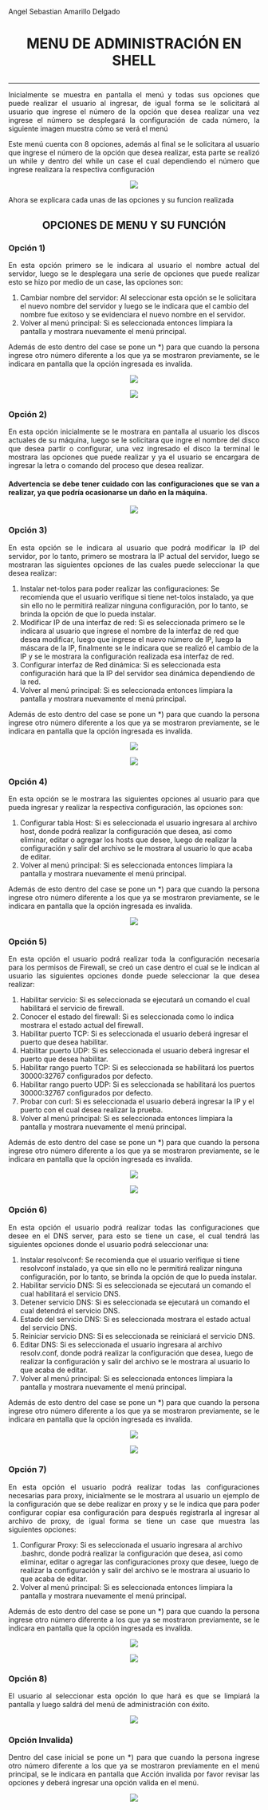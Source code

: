 Angel Sebastian Amarillo Delgado

# <p align="center"> **MENU DE ADMINISTRACIÓN EN SHELL** </p>
___

<p style="text-align: justify;">Inicialmente se muestra en pantalla el menú y todas sus opciones que puede realizar el usuario al ingresar, de igual forma se le solicitará al usuario que ingrese el número de la opción que desea realizar una vez ingrese el número se desplegará la configuración de cada número, la siguiente imagen muestra cómo se verá el menú</p>
<p style="text-align: justify;">Este menú cuenta con 8 opciones, además al final se le solicitara al usuario que ingrese el número de la opción que desea realizar, esta parte se realizó un while y dentro del while un case el cual dependiendo el número que ingrese realizara la respectiva configuración </p>

<p align="center">
  <img src="/Shell_Menú/ImageMenu/Menu.PNG">
</p>

<p style="text-align: justify;">Ahora se explicara cada unas de las opciones y su funcion realizada</p>

## <p align="center"> **OPCIONES DE MENU Y SU FUNCIÓN** </p>

### <p align="justify"> **Opción 1)** </p>

<p style="text-align: justify;">En esta opción primero se le indicara al usuario el nombre actual del servidor, luego se le desplegara una serie de opciones que puede realizar esto se hizo por medio de un case, las opciones son:</p>

1. Cambiar nombre del servidor: Al seleccionar esta opción se le solicitara el nuevo nombre del servidor y luego se le indicara que el cambio del nombre fue exitoso y se evidenciara el nuevo nombre en el servidor.
2. Volver al menú principal: Si es seleccionada entonces limpiara la pantalla y mostrara nuevamente el menú principal.

<p style="text-align: justify;">Además de esto dentro del case se pone un *) para que cuando la persona ingrese otro número diferente a los que ya se mostraron previamente, se le indicara en pantalla que la opción ingresada es invalida.</p>

<p align="center">
  <img src="/Shell_Menú/ImageMenu/Opt1.PNG">
</p>

<p align="center">
  <img src="/Shell_Menú/ImageMenu/Opt1-1.PNG">
</p>

### <p align="justify"> **Opción 2)** </p>

<p style="text-align: justify;">En esta opción inicialmente se le mostrara en pantalla al usuario los discos actuales de su máquina, luego se le solicitara que ingre el nombre del disco que desea partir o configurar, una vez ingresado el disco la terminal le mostrara las opciones que puede realizar y ya el usuario se encargara de ingresar la letra o comando del proceso que desea realizar.</p>

#### <p style="text-align: justify;"> **Advertencia se debe tener cuidado con las configuraciones que se van a realizar, ya que podría ocasionarse un daño en la máquina.** </p>

<p align="center">
  <img src="/Shell_Menú/ImageMenu/Opt2.PNG">
</p>

### <p align="justify"> **Opción 3)** </p>

<p style="text-align: justify;">En esta opción se le indicara al usuario que podrá modificar la IP del servidor, por lo tanto, primero se mostrara la IP actual del servidor, luego se mostraran las siguientes opciones de las cuales puede seleccionar la que desea realizar:</p>

1. Instalar net-tolos para poder realizar las configuraciones: Se recomienda que el usuario verifique si tiene net-tolos instalado, ya que sin ello no le permitirá realizar ninguna configuración, por lo tanto, se brinda la opción de que lo pueda instalar. 
2. Modificar IP de una interfaz de red: Si es seleccionada primero se le indicara al usuario que ingrese el nombre de la interfaz de red que desea modificar, luego que ingrese el nuevo número de IP, luego la máscara de la IP, finalmente se le indicara que se realizó el cambio de la IP y se le mostrara la configuración realizada esa interfaz de red. 
3. Configurar interfaz de Red dinámica: Si es seleccionada esta configuración hará que la IP del servidor sea dinámica dependiendo de la red.
4. Volver al menú principal: Si es seleccionada entonces limpiara la pantalla y mostrara nuevamente el menú principal.

<p style="text-align: justify;">Además de esto dentro del case se pone un *) para que cuando la persona ingrese otro número diferente a los que ya se mostraron previamente, se le indicara en pantalla que la opción ingresada es invalida.</p>

<p align="center">
  <img src="/Shell_Menú/ImageMenu/Opt3.PNG">
</p>

<p align="center">
  <img src="/Shell_Menú/ImageMenu/Opt3-1.PNG">
</p>

### <p align="justify"> **Opción 4)** </p>

<p style="text-align: justify;">En esta opción se le mostrara las siguientes opciones al usuario para que pueda ingresar y realizar la respectiva configuración, las opciones son:</p>

1. Configurar tabla Host: Si es seleccionada el usuario ingresara al archivo host, donde podrá realizar la configuración que desea, asi como eliminar, editar o agregar los hosts que desee, luego de realizar la configuración y salir del archivo se le mostrara al usuario lo que acaba de editar. 
2. Volver al menú principal: Si es seleccionada entonces limpiara la pantalla y mostrara nuevamente el menú principal.

<p style="text-align: justify;">Además de esto dentro del case se pone un *) para que cuando la persona ingrese otro número diferente a los que ya se mostraron previamente, se le indicara en pantalla que la opción ingresada es invalida.</p>

<p align="center">
  <img src="/Shell_Menú/ImageMenu/Opt4.PNG">
</p>

### <p align="justify"> **Opción 5)** </p>

<p style="text-align: justify;">En esta opción el usuario podrá realizar toda la configuración necesaria para los permisos de Firewall, se creó un case dentro el cual se le indican al usuario las siguientes opciones donde puede seleccionar la que desea realizar:</p>

1. Habilitar servicio: Si es seleccionada se ejecutará un comando el cual habilitará el servicio de firewall.
2. Conocer el estado del firewall: Si es seleccionada como lo indica mostrara el estado actual del firewall.
3. Habilitar puerto TCP: Si es seleccionada el usuario deberá ingresar el puerto que desea habilitar.
4. Habilitar puerto UDP: Si es seleccionada el usuario deberá ingresar el puerto que desea habilitar.
5. Habilitar rango puerto TCP: Si es seleccionada se habilitará los puertos 30000:32767 configurados por defecto. 
6. Habilitar rango puerto UDP: Si es seleccionada se habilitará los puertos 30000:32767 configurados por defecto.
7. Probar con curl: Si es seleccionada el usuario deberá ingresar la IP y el puerto con el cual desea realizar la prueba.
8. Volver al menú principal: Si es seleccionada entonces limpiara la pantalla y mostrara nuevamente el menú principal.

<p style="text-align: justify;">Además de esto dentro del case se pone un *) para que cuando la persona ingrese otro número diferente a los que ya se mostraron previamente, se le indicara en pantalla que la opción ingresada es invalida.</p>

<p align="center">
  <img src="/Shell_Menú/ImageMenu/Opt5.PNG">
</p>

<p align="center">
  <img src="/Shell_Menú/ImageMenu/Opt5-1.PNG">

### <p align="justify"> **Opción 6)** </p>

<p style="text-align: justify;">En esta opción el usuario podrá realizar todas las configuraciones que desee en el DNS server, para esto se tiene un case, el cual tendrá las siguientes opciones donde el usuario podrá seleccionar una:</p>

1. Instalar resolvconf: Se recomienda que el usuario verifique si tiene resolvconf instalado, ya que sin ello no le permitirá realizar ninguna configuración, por lo tanto, se brinda la opción de que lo pueda instalar.
2. Habilitar servicio DNS: Si es seleccionada se ejecutará un comando el cual habilitará el servicio DNS.
3. Detener servicio DNS: Si es seleccionada se ejecutará un comando el cual detendrá el servicio DNS.
4. Estado del servicio DNS: Si es seleccionada mostrara el estado actual del servicio DNS.
5. Reiniciar servicio DNS: Si es seleccionada se reiniciará el servicio DNS.
6. Editar DNS: Si es seleccionada el usuario ingresara al archivo resolv.conf, donde podrá realizar la configuración que desea, luego de realizar la configuración y salir del archivo se le mostrara al usuario lo que acaba de editar.
7. Volver al menú principal: Si es seleccionada entonces limpiara la pantalla y mostrara nuevamente el menú principal.

<p style="text-align: justify;">Además de esto dentro del case se pone un *) para que cuando la persona ingrese otro número diferente a los que ya se mostraron previamente, se le indicara en pantalla que la opción ingresada es invalida.</p>

<p align="center">
  <img src="/Shell_Menú/ImageMenu/Opt6.PNG">
</p>

<p align="center">
  <img src="/Shell_Menú/ImageMenu/Opt6-1.PNG">

### <p align="justify"> **Opción 7)** </p>

<p style="text-align: justify;">En esta opción el usuario podrá realizar todas las configuraciones necesarias para proxy, inicialmente se le mostrara al usuario un ejemplo de la configuración que se debe realizar en proxy y se le indica que para poder configurar copiar esa configuración para después registrarla al ingresar al archivo de proxy, de igual forma se tiene un case que muestra las siguientes opciones:</p>

1. Configurar Proxy: Si es seleccionada el usuario ingresara al archivo .bashrc, donde podrá realizar la configuración que desea, asi como eliminar, editar o agregar las configuraciones proxy que desee, luego de realizar la configuración y salir del archivo se le mostrara al usuario lo que acaba de editar.
2. Volver al menú principal: Si es seleccionada entonces limpiara la pantalla y mostrara nuevamente el menú principal.

<p style="text-align: justify;">Además de esto dentro del case se pone un *) para que cuando la persona ingrese otro número diferente a los que ya se mostraron previamente, se le indicara en pantalla que la opción ingresada es invalida.</p>

<p align="center">
  <img src="/Shell_Menú/ImageMenu/Opt7.PNG">
</p>

<p align="center">
  <img src="/Shell_Menú/ImageMenu/Opt7-1.PNG">
</p>

### <p align="justify"> **Opción 8)** </p>

<p style="text-align: justify;">El usuario al seleccionar esta opción lo que hará es que se limpiará la pantalla y luego saldrá del menú de administración con éxito.</p>

<p align="center">
  <img src="/Shell_Menú/ImageMenu/Opt8.PNG">
</p>

### <p align="justify"> **Opción Invalida)** </p>

<p style="text-align: justify;">Dentro del case inicial se pone un *) para que cuando la persona ingrese otro número diferente a los que ya se mostraron previamente en el menú principal, se le indicara en pantalla que Acción invalida por favor revisar las opciones y deberá ingresar una opción valida en el menú.</p>

<p align="center">
  <img src="/Shell_Menú/ImageMenu/Opt9..PNG">
</p>